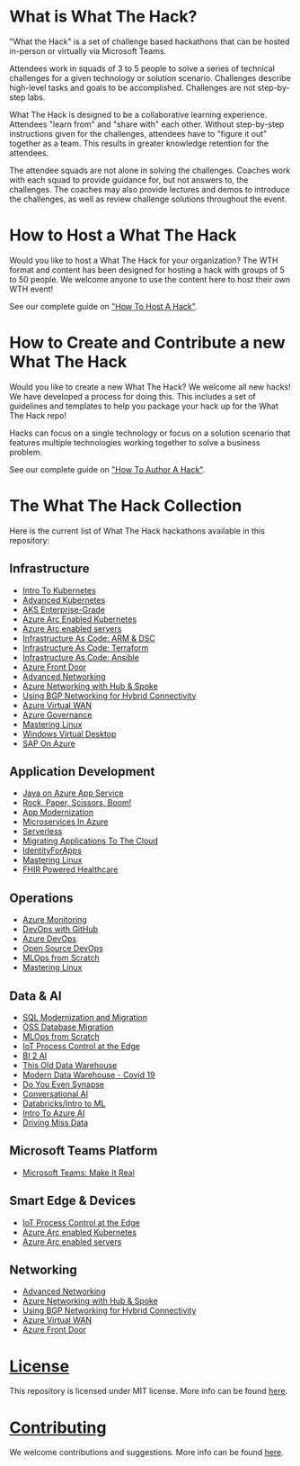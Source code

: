 # What is What The Hack?

"What the Hack" is a set of challenge based hackathons that can be hosted in-person or virtually via Microsoft Teams.

Attendees work in squads of 3 to 5 people to solve a series of technical challenges for a given technology or solution scenario. Challenges describe high-level tasks and goals to be accomplished. Challenges are not step-by-step labs.

What The Hack is designed to be a collaborative learning experience.  Attendees "learn from" and "share with" each other. Without step-by-step instructions given for the challenges, attendees have to "figure it out" together as a team.  This results in greater knowledge retention for the attendees. 

The attendee squads are not alone in solving the challenges. Coaches work with each squad to provide guidance for, but not answers to, the challenges.  The coaches may also provide lectures and demos to introduce the challenges, as well as review challenge solutions throughout the event.

# How to Host a What The Hack

Would you like to host a What The Hack for your organization? The WTH format and content has been designed for hosting a hack with groups of 5 to 50 people. We welcome anyone to use the content here to host their own WTH event!

See our complete guide on ["How To Host A Hack"](/000-HowToHack/WTH-HowToHostAHack.md).

# How to Create and Contribute a new What The Hack

Would you like to create a new What The Hack?  We welcome all new hacks!  We have developed a process for doing this.  This includes a set of guidelines and templates to help you package your hack up for the What The Hack repo!

Hacks can focus on a single technology or focus on a solution scenario that features multiple technologies working  together to solve a business problem.

See our complete guide on ["How To Author A Hack"](/000-HowToHack/WTH-HowToAuthorAHack.md).

# The What The Hack Collection

Here is the current list of What The Hack hackathons available in this repository:

## Infrastructure
- [Intro To Kubernetes](/001-IntroToKubernetes/README.md)
- [Advanced Kubernetes](/023-AdvancedKubernetes/README.md)
- [AKS Enterprise-Grade](/039-AKSEnterpriseGrade/README.md)
- [Azure Arc Enabled Kubernetes](/026-ArcEnabledKubernetes/readme.md)
- [Azure Arc enabled servers](/025-ArcEnabledServers/readme.md)
- [Infrastructure As Code: ARM & DSC](/011-InfraAsCode-ARM-DSC/readme.md)
- [Infrastructure As Code: Terraform](/012-InfraAsCode-Terraform/Student/readme.md)
- [Infrastructure As Code: Ansible](/013-InfraAsCode-Ansible/Student/readme.md)
- [Azure Front Door](/017-FrontDoor/README.md)
- [Advanced Networking](/028-AdvancedNetworking/README.md)
- [Azure Networking with Hub & Spoke](/035-HubAndSpoke/README.md)
- [Using BGP Networking for Hybrid Connectivity](/036-BGP/README.md)
- [Azure Virtual WAN](/041-VirtualWAN/README.md)
- [Azure Governance](/022-AzureGovernance/README.md)
- [Mastering Linux](/020-MasteringLinux/README.md)
- [Windows Virtual Desktop](/037-WindowsVirtualDesktop/README.md)
- [SAP On Azure](/042-SAPOnAzure/README.md)

## Application Development
- [Java on Azure App Service](/040-JavaOnAppService/README.md)
- [Rock, Paper, Scissors, Boom!](/005-RockPaperScissorsBoom/README.md)
- [App Modernization](/006-AppModernization/README.md)
- [Microservices In Azure](/009-MicroservicesInAzure/README.md)
- [Serverless](/015-Serverless/README.md)
- [Migrating Applications To The Cloud](/016-AppMigration/README.md)
- [IdentityForApps](/021-IdentityForApps/README.md)
- [Mastering Linux](/020-MasteringLinux/README.md)
- [FHIR Powered Healthcare](/027-FHIRPoweredHealthcare/readme.md)

## Operations
- [Azure Monitoring](/007-AzureMonitoring/README.md)
- [DevOps with GitHub](/031-DevOpsWithGitHub/readme.md)
- [Azure DevOps](/010-AzureDevOps/readme.md)
- [Open Source DevOps](/014-OSSDevOps/readme.md)
- [MLOps from Scratch](/032-MLOpsFromScratch/README.md)
- [Mastering Linux](/020-MasteringLinux/README.md)

## Data & AI
- [SQL Modernization and Migration](/043-SQLModernization/README.md)
- [OSS Database Migration](/033-OSSDatabaseMigration/README.md)
- [MLOps from Scratch](/032-MLOpsFromScratch/README.md)
- [IoT Process Control at the Edge](/029-IoTEdge/README.md)
- [BI 2 AI](/018-BI2AI/README.md)
- [This Old Data Warehouse](/019-ThisOldDataWarehouse/README.md)
- [Modern Data Warehouse - Covid 19](/038-MDWCovid19/README.md)
- [Do You Even Synapse](/024-DoYouEvenSynapse/README.md)
- [Conversational AI](/030-ConversationalAI/README.md)
- [Databricks/Intro to ML](/008-DatabricksIntroML/README.md)
- [Intro To Azure AI](/002-IntroToAzureAI/README.md)
- [Driving Miss Data](/003-DrivingMissData/README.md)

## Microsoft Teams Platform
- [Microsoft Teams: Make It Real](/034-MicrosoftTeams-MakeItReal/README.md)

## Smart Edge & Devices

- [IoT Process Control at the Edge](/029-IoTEdge/README.md)
- [Azure Arc enabled Kubernetes](/026-ArcEnabledKubernetes/readme.md)
- [Azure Arc enabled servers](/025-ArcEnabledServers/readme.md)

## Networking
- [Advanced Networking](/028-AdvancedNetworking/README.md)
- [Azure Networking with Hub & Spoke](/035-HubAndSpoke/README.md)
- [Using BGP Networking for Hybrid Connectivity](/036-BGP/README.md)
- [Azure Virtual WAN](/041-VirtualWAN/README.md)
- [Azure Front Door](/017-FrontDoor/README.md)

# [License](https://github.com/Microsoft/WhatTheHack/blob/master/LICENSE)
This repository is licensed under MIT license. More info can be found [here](https://github.com/Microsoft/WhatTheHack/blob/master/LICENSE).

# [Contributing](https://github.com/Microsoft/WhatTheHack/blob/master/CONTRIBUTING.md)

We welcome contributions and suggestions. More info can be found [here](https://github.com/Microsoft/WhatTheHack/blob/master/CONTRIBUTING.md).

